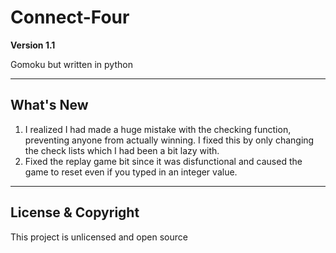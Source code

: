 # Connect-Four

**Version 1.1**

Gomoku but written in python

---

## What's New

1. I realized I had made a huge mistake with the checking function, preventing
   anyone from actually winning. I fixed this by only changing the check lists
   which I had been a bit lazy with.
2. Fixed the replay game bit since it was disfunctional and caused the game to
   reset even if you typed in an integer value.

---

## License & Copyright

This project is unlicensed and open source
